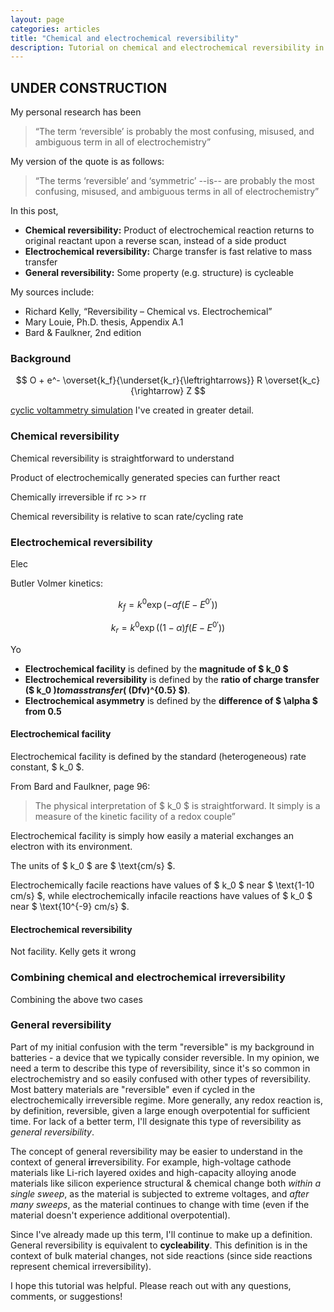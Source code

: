 ```yaml
---
layout: page
categories: articles
title: "Chemical and electrochemical reversibility"
description: Tutorial on chemical and electrochemical reversibility in cyclic voltammetry simulations
---
```


## UNDER CONSTRUCTION

My personal research has been

> “The term ‘reversible’ is probably the most confusing, misused, and ambiguous term in all of electrochemistry”

My version of the quote is as follows:

> “The terms ‘reversible’ and ‘symmetric’ --is-- are probably the most confusing, misused, and ambiguous terms in all of electrochemistry”

In this post,
- **Chemical reversibility:** Product of electrochemical reaction returns to original reactant upon a reverse scan, instead of a side product
- **Electrochemical reversibility:** Charge transfer is fast relative to mass transfer
- **General reversibility:** Some property (e.g. structure) is cycleable

My sources include:
- Richard Kelly, “Reversibility – Chemical vs. Electrochemical”
- Mary Louie, Ph.D. thesis, Appendix A.1
- Bard & Faulkner, 2nd edition

### Background

$$ O + e^- \overset{k_f}{\underset{k_r}{\leftrightarrows}} R \overset{k_c}{\rightarrow} Z $$

[cyclic voltammetry simulation](/cyclic_voltammetry_simulation/index.html)
I've created in greater detail.

### Chemical reversibility

Chemical reversibility is straightforward to understand

Product of electrochemically generated species can further react

Chemically irreversible if rc >> rr

Chemical reversibility is relative to scan rate/cycling rate

### Electrochemical reversibility

Elec

Butler Volmer kinetics:

$$ k_f = k^0 \exp\left({-\alpha f (E - E^{0'})}\right) $$

$$ k_r = k^0 \exp\left({(1-\alpha) f (E - E^{0'})}\right) $$

Yo
- **Electrochemical facility** is defined by the **magnitude of $ k_0 $**
- **Electrochemical reversibility** is defined by the **ratio of charge transfer**
**($ k_0 $) to mass transfer ($ (Dfv)^{0.5} $)**.
- **Electrochemical asymmetry** is defined by the **difference of $ \alpha $ from 0.5**

#### Electrochemical facility

Electrochemical facility is defined by the standard (heterogeneous) rate constant, $ k_0 $.

From Bard and Faulkner, page 96:
>The physical interpretation of $ k_0 $ is straightforward.
>It simply is a measure of the kinetic facility of a redox couple”

Electrochemical facility is simply how easily a material exchanges an electron
with its environment.

The units of $ k_0 $ are $ \text{cm/s} $.

Electrochemically facile reactions have values of
$ k_0 $ near $ \text{1-10 cm/s} $, while
electrochemically infacile reactions have values of
$ k_0 $ near $ \text{10^{-9} cm/s} $.

#### Electrochemical reversibility

Not facility. Kelly gets it wrong

### Combining chemical and electrochemical irreversibility

Combining the above two cases

### General reversibility

Part of my initial confusion with the term "reversible" is my background
in batteries - a device that we typically consider reversible.
In my opinion, we need a term to describe this type of reversibility,
since it's so common in electrochemistry and so easily confused with other
types of reversibility.
Most battery materials are "reversible" even if cycled in the
electrochemically irreversible regime.
More generally, any redox reaction is, by definition, reversible,
given a large enough overpotential for sufficient time.
For lack of a better term, I'll designate this type of reversibility as
*general reversibility*.

The concept of general reversibility may be easier to understand in the
context of general **ir**reversibility.
For example, high-voltage cathode materials like Li-rich layered oxides and
high-capacity alloying anode materials like silicon experience
structural & chemical change both *within a single sweep*,
as the material is subjected to extreme voltages,
and *after many sweeps*, as the material continues to change with time
(even if the material doesn't experience additional overpotential).

Since I've already made up this term, I'll continue to make up a definition.
General reversibility is equivalent to **cycleability**.
This definition is in the context of bulk material changes, not
side reactions (since side reactions represent chemical irreversibility).

I hope this tutorial was helpful. Please reach out with any questions, comments, or suggestions!
